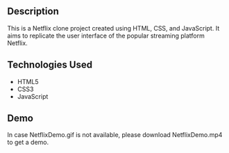 ## Description
This is a Netflix clone project created using HTML, CSS, and JavaScript. 
It aims to replicate the user interface of the popular streaming platform Netflix.

## Technologies Used
- HTML5
- CSS3
- JavaScript

## Demo
In case NetflixDemo.gif is not available, please download NetflixDemo.mp4 to get a demo.
